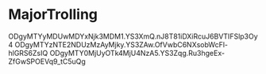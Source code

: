 # MajorTrolling

ODgyMTYyMDUwMDYxNjk3MDM1.YS3XmQ.nJ8T81iDXiRcuJ6BVTIFSlp3Oy4
ODgyMTYzNTE2NDUzMzAyMjky.YS3ZAw.OfVwbC6NXsobWcFl-hlGRS6ZsIQ
ODgyMTY0MjUyOTk4MjU4NzA5.YS3Zqg.Ru3hgeEx-ZfGwSPOEVq9_tC5uQg
